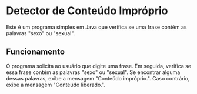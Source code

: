 # Detector de Conteúdo Impróprio

Este é um programa simples em Java que verifica se uma frase contém as palavras "sexo" ou "sexual".

## Funcionamento

O programa solicita ao usuário que digite uma frase. Em seguida, verifica se essa frase contém as palavras "sexo" ou "sexual". Se encontrar alguma dessas palavras, exibe a mensagem "Conteúdo impróprio.". Caso contrário, exibe a mensagem "Conteúdo liberado.".